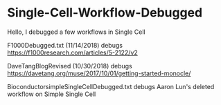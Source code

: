 # Single-Cell-Workflow-Debugged
Hello, I debugged a few workflows in Single Cell

F1000Debugged.txt (11/14/2018) debugs https://f1000research.com/articles/5-2122/v2

DaveTangBlogRevised (10/30/2018) debugs https://davetang.org/muse/2017/10/01/getting-started-monocle/

BioconductorsimpleSingleCellDebugged.txt debugs Aaron Lun's deleted workflow on Simple Single Cell
